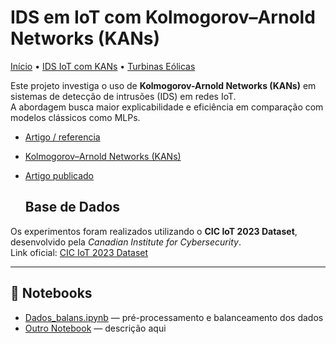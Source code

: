 # IDS em IoT com Kolmogorov–Arnold Networks (KANs)

[Início](/) • [IDS IoT com KANs](/project1/) • [Turbinas Eólicas](/project2/)

Este projeto investiga o uso de **Kolmogorov-Arnold Networks (KANs)** em sistemas de detecção de intrusões (IDS) em redes IoT.  
A abordagem busca maior explicabilidade e eficiência em comparação com modelos clássicos como MLPs.


- [Artigo / referencia](https://arxiv.org/abs/2404.19756)
- [Kolmogorov–Arnold Networks (KANs)](https://github.com/KindXiaoming/pykan)
- [Artigo publicado](https://doi.org/10.5753/sbseg.2025.9767)

  ## Base de Dados

Os experimentos foram realizados utilizando o **CIC IoT 2023 Dataset**, desenvolvido pela *Canadian Institute for Cybersecurity*.  
 Link oficial: [CIC IoT 2023 Dataset](https://www.unb.ca/cic/datasets/iotdataset-2023.html)

---
## 📓 Notebooks

- [Dados_balans.ipynb](./notebooks/Dados_balans.ipynb) — pré-processamento e balanceamento dos dados
- [Outro Notebook](./notebooks/outro_notebook.ipynb) — descrição aqui

  
